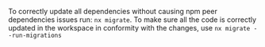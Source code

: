 To correctly update all dependencies without causing npm peer dependencies issues run: `nx migrate`.
To make sure all the code is correctly updated in the workspace in conformity with the changes, use `nx migrate --run-migrations`

